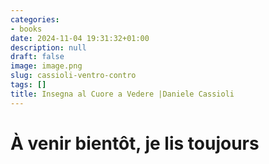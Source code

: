 ```yaml
---
categories:
- books
date: 2024-11-04 19:31:32+01:00
description: null
draft: false
image: image.png
slug: cassioli-ventro-contro
tags: []
title: Insegna al Cuore a Vedere |Daniele Cassioli
---
```


# À venir bientôt, je lis toujours